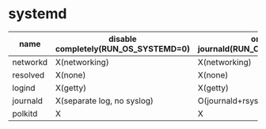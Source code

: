 
# systemd

|name|disable completely(RUN_OS_SYSTEMD=0)|only journald(RUN_OS_SYSTEMD=2)|full systemd(RUN_OS_SYSTEMD=1)|
|------|---|---|---|
|networkd|X(networking)|X(networking)|O(systemd-networkd)|
|resolved|X(none)|X(none)|O|
|logind  |X(getty)|X(getty)|O|
|journald|X(separate log, no syslog)|O(journald+rsyslog)|O(journald+rsyslog)|
|polkitd|X|X|O|

#
